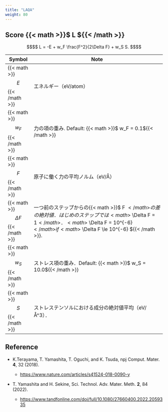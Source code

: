 ```yaml
---
title: "LAQA"
weight: 80
---
```


## Score {{< math >}}$ L ${{< /math >}}

```math { align="center" }
$$ L = -E + w_F \frac{F^2}{2\Delta F} + w_S S.   $$
```

| Symbol | Note |
| ---- | ----- |
| {{< math >}}$$ E $${{< /math >}} | エネルギー（eV/atom） |
| {{< math >}}$$ w_F $${{< /math >}} | 力の項の重み. Default: {{< math >}}$ w_F = 0.1${{< /math >}} |
| {{< math >}}$$ F $${{< /math >}} | 原子に働く力の平均ノルム（eV/Å） |
| {{< math >}}$$ \Delta F $${{< /math >}} | 一つ前のステップからの{{< math >}}$ F ${{< /math >}}の差の絶対値．はじめのステップでは {{< math >}}$ \Delta F = 1${{< /math >}}． {{< math >}}$ \Delta F = 10^{-6}${{< /math >}} if {{< math >}}$ \Delta F \le 10^{-6} ${{< /math >}}.|
| {{< math >}}$$ w_S $${{< /math >}} | ストレス項の重み．Default: {{< math >}}$ w_S = 10.0${{< /math >}} |
| {{< math >}}$$ S $${{< /math >}} |  ストレステンソルにおける成分の絶対値平均（eV/Å^3）．|



## Reference
* K.Terayama, T. Yamashita, T. Oguchi, and K. Tsuda, npj Comput. Mater. **4**, 32 (2018).
    - https://www.nature.com/articles/s41524-018-0090-y

* T. Yamashita and H. Sekine, Sci. Technol. Adv. Mater. Meth. **2**, 84 (2022).
    - https://www.tandfonline.com/doi/full/10.1080/27660400.2022.2059335